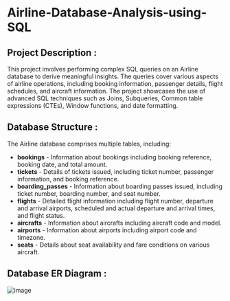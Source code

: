 # Airline-Database-Analysis-using-SQL

## Project Description :
This project involves performing complex SQL queries on an Airline database to derive meaningful insights. The queries cover various aspects of airline operations, including booking information, passenger details, flight schedules, and aircraft information. The project showcases the use of advanced SQL techniques such as Joins, Subqueries, Common table expressions (CTEs), Window functions, and date formatting.

## Database Structure :
The Airline database comprises multiple tables, including:

- **bookings** - Information about bookings including booking reference, booking date, and total amount.
- **tickets** - Details of tickets issued, including ticket number, passenger information, and booking reference.
- **boarding_passes** - Information about boarding passes issued, including ticket number, boarding number, and seat number.
- **flights** - Detailed flight information including flight number, departure and arrival airports, scheduled and actual departure and arrival times, and flight status.
- **aircrafts** - Information about aircrafts including aircraft code and model.
- **airports** - Information about airports including airport code and timezone.
- **seats** - Details about seat availability and fare conditions on various aircraft.

## Database ER Diagram :

![image](https://github.com/Shakeeb-Qureshi/Airline-Database-Analysis/assets/161684591/6b73414d-721c-4c4d-816d-2ee1e2256ad2)
